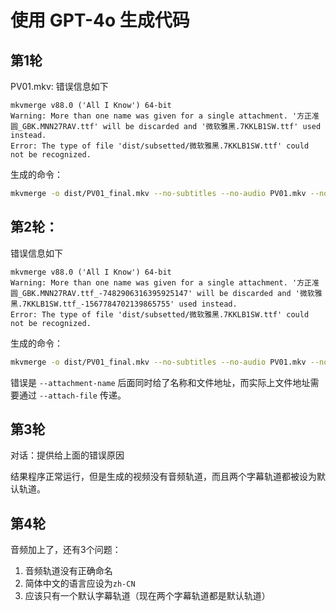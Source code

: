 # 使用 GPT-4o 生成代码

## 第1轮

PV01.mkv: 错误信息如下

```
mkvmerge v88.0 ('All I Know') 64-bit
Warning: More than one name was given for a single attachment. '方正准圆_GBK.MNN27RAV.ttf' will be discarded and '微软雅黑.7KKLB1SW.ttf' used instead.
Error: The type of file 'dist/subsetted/微软雅黑.7KKLB1SW.ttf' could not be recognized.
```

生成的命令：

```bash
mkvmerge -o dist/PV01_final.mkv --no-subtitles --no-audio PV01.mkv --no-audio --no-video --no-chapters PV01.mkv --language 0:zh --track-name 0:Simplified Chinese dist/subsetted/PV01.SC.ass --language 0:zh-TW --track-name 0:Traditional Chinese dist/subsetted/PV01.TC.ass --attachment-name 方正准圆_GBK.MNN27RAV.ttf dist/subsetted/方正准圆_GBK.MNN27RAV.ttf --attachment-name 微软雅黑.7KKLB1SW.ttf dist/subsetted/微软雅黑.7KKLB1SW.ttf
```

## 第2轮：

错误信息如下

```
mkvmerge v88.0 ('All I Know') 64-bit
Warning: More than one name was given for a single attachment. '方正准圆_GBK.MNN27RAV.ttf_-7482906316395925147' will be discarded and '微软雅黑.7KKLB1SW.ttf_-1567784702139865755' used instead.
Error: The type of file 'dist/subsetted/微软雅黑.7KKLB1SW.ttf' could not be recognized.
```

生成的命令：

```bash
mkvmerge -o dist/PV01_final.mkv --no-subtitles --no-audio PV01.mkv --no-audio --no-video --no-chapters PV01.mkv --language 0:zh --track-name 0:Simplified Chinese dist/subsetted/PV01.SC.ass --language 0:zh-TW --track-name 0:Traditional Chinese dist/subsetted/PV01.TC.ass --attachment-name 方正准圆_GBK.MNN27RAV.ttf_-7482906316395925147 dist/subsetted/方正准圆_GBK.MNN27RAV.ttf --attachment-name 微软雅黑.7KKLB1SW.ttf_-1567784702139865755 dist/subsetted/微软雅黑.7KKLB1SW.ttf
```

错误是 `--attachment-name` 后面同时给了名称和文件地址，而实际上文件地址需要通过 `--attach-file` 传递。

## 第3轮

对话：提供给上面的错误原因

结果程序正常运行，但是生成的视频没有音频轨道，而且两个字幕轨道都被设为默认轨道。

## 第4轮

音频加上了，还有3个问题：

1. 音频轨道没有正确命名
2. 简体中文的语言应设为`zh-CN`
3. 应该只有一个默认字幕轨道（现在两个字幕轨道都是默认轨道）
